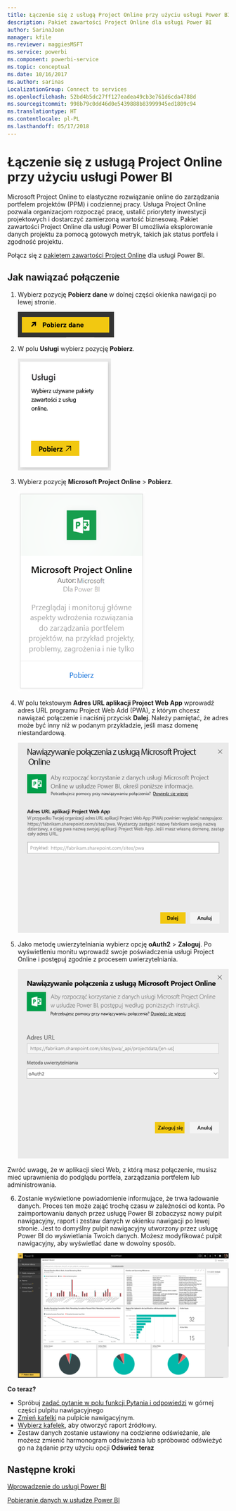 ```yaml
---
title: Łączenie się z usługą Project Online przy użyciu usługi Power BI
description: Pakiet zawartości Project Online dla usługi Power BI
author: SarinaJoan
manager: kfile
ms.reviewer: maggiesMSFT
ms.service: powerbi
ms.component: powerbi-service
ms.topic: conceptual
ms.date: 10/16/2017
ms.author: sarinas
LocalizationGroup: Connect to services
ms.openlocfilehash: 52bd4b5dc27ff127eadea49cb3e761d6cda4788d
ms.sourcegitcommit: 998b79c0dd46d0e5439888b83999945ed1809c94
ms.translationtype: HT
ms.contentlocale: pl-PL
ms.lasthandoff: 05/17/2018
---
```

# <a name="connect-to-project-online-with-power-bi"></a>Łączenie się z usługą Project Online przy użyciu usługi Power BI
Microsoft Project Online to elastyczne rozwiązanie online do zarządzania portfelem projektów (PPM) i codziennej pracy. Usługa Project Online pozwala organizacjom rozpocząć pracę, ustalić priorytety inwestycji projektowych i dostarczyć zamierzoną wartość biznesową. Pakiet zawartości Project Online dla usługi Power BI umożliwia eksplorowanie danych projektu za pomocą gotowych metryk, takich jak status portfela i zgodność projektu.

Połącz się z [pakietem zawartości Project Online](https://app.powerbi.com/getdata/services/project-online) dla usługi Power BI.

## <a name="how-to-connect"></a>Jak nawiązać połączenie
1. Wybierz pozycję **Pobierz dane** w dolnej części okienka nawigacji po lewej stronie.
   
    ![](media/service-connect-to-project-online/getdata.png)
2. W polu **Usługi** wybierz pozycję **Pobierz**.
   
   ![](media/service-connect-to-project-online/services.png)
3. Wybierz pozycję **Microsoft Project Online** \> **Pobierz**.
   
   ![](media/service-connect-to-project-online/mproject.png)
4. W polu tekstowym **Adres URL aplikacji Project Web App** wprowadź adres URL programu Project Web Add (PWA), z którym chcesz nawiązać połączenie i naciśnij przycisk **Dalej**. Należy pamiętać, że adres może być inny niż w podanym przykładzie, jeśli masz domenę niestandardową.
   
    ![](media/service-connect-to-project-online/params.png)
5. Jako metodę uwierzytelniania wybierz opcję **oAuth2** \> **Zaloguj**. Po wyświetleniu monitu wprowadź swoje poświadczenia usługi Project Online i postępuj zgodnie z procesem uwierzytelniania.
   
    ![](media/service-connect-to-project-online/creds.png)
    
Zwróć uwagę, że w aplikacji sieci Web, z którą masz połączenie, musisz mieć uprawnienia do podglądu portfela, zarządzania portfelem lub administrowania.

6. Zostanie wyświetlone powiadomienie informujące, że trwa ładowanie danych. Proces ten może zająć trochę czasu w zależności od konta. Po zaimportowaniu danych przez usługę Power BI zobaczysz nowy pulpit nawigacyjny, raport i zestaw danych w okienku nawigacji po lewej stronie. Jest to domyślny pulpit nawigacyjny utworzony przez usługę Power BI do wyświetlania Twoich danych. Możesz modyfikować pulpit nawigacyjny, aby wyświetlać dane w dowolny sposób.
   
   ![](media/service-connect-to-project-online/dashboard2.png)

**Co teraz?**

* Spróbuj [zadać pytanie w polu funkcji Pytania i odpowiedzi](power-bi-q-and-a.md) w górnej części pulpitu nawigacyjnego
* [Zmień kafelki](service-dashboard-edit-tile.md) na pulpicie nawigacyjnym.
* [Wybierz kafelek](service-dashboard-tiles.md), aby otworzyć raport źródłowy.
* Zestaw danych zostanie ustawiony na codzienne odświeżanie, ale możesz zmienić harmonogram odświeżania lub spróbować odświeżyć go na żądanie przy użyciu opcji **Odśwież teraz**

## <a name="next-steps"></a>Następne kroki
[Wprowadzenie do usługi Power BI](service-get-started.md)

[Pobieranie danych w usłudze Power BI](service-get-data.md)

